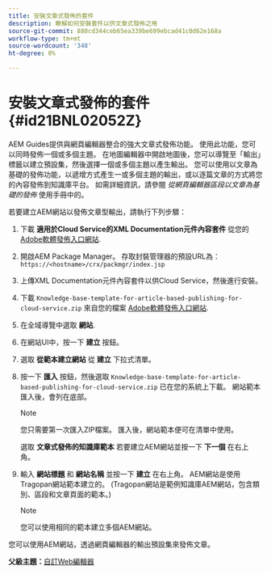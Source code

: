 ```yaml
---
title: 安裝文章式發佈的套件
description: 瞭解如何安裝套件以供文章式發佈之用
source-git-commit: 880cd344ceb65ea339be699ebcad41c0d62e168a
workflow-type: tm+mt
source-wordcount: '348'
ht-degree: 0%

---
```


# 安裝文章式發佈的套件 {#id21BNL02052Z}

AEM Guides提供與網頁編輯器整合的強大文章式發佈功能。 使用此功能，您可以同時發佈一個或多個主題。 在地圖編輯器中開啟地圖後，您可以導覽至「輸出」標籤以建立預設集，然後選擇一個或多個主題以產生輸出。 您可以使用以文章為基礎的發佈功能，以遞增方式產生一或多個主題的輸出，或以逐篇文章的方式將您的內容發佈到知識庫平台。 如需詳細資訊，請參閱 *從網頁編輯器區段以文章為基礎的發佈* 使用手冊中的。

若要建立AEM網站以發佈文章型輸出，請執行下列步驟：

1. 下載 **適用於Cloud Service的XML Documentation元件內容套件** 從您的 [Adobe軟體發佈入口網站](https://experience.adobe.com/#/downloads/content/software-distribution/en/general.html).
1. 開啟AEM Package Manager。 存取封裝管理器的預設URL為： `https://<hostname>/crx/packmgr/index.jsp`
1. 上傳XML Documentation元件內容套件以供Cloud Service，然後進行安裝。
1. 下載 `Knowledge-base-template-for-article-based-publishing-for-cloud-service.zip` 來自您的檔案 [Adobe軟體發佈入口網站](https://experience.adobe.com/#/downloads/content/software-distribution/en/general.html).
1. 在全域導覽中選取 **網站**.
1. 在網站UI中，按一下 **建立** 按鈕。
1. 選取 **從範本建立網站** 從 **建立** 下拉式清單。
1. 按一下 **匯入** 按鈕，然後選取 `Knowledge-base-template-for-article-based-publishing-for-cloud-service.zip` 已在您的系統上下載。 網站範本匯入後，會列在底部。

   >[!NOTE]
   >
   > 您只需要第一次匯入ZIP檔案。 匯入後，網站範本便可在清單中使用。

   選取 **文章式發佈的知識庫範本** 若要建立AEM網站並按一下 **下一個** 在右上角。

1. 輸入 **網站標題** 和 **網站名稱** 並按一下 **建立** 在右上角。 AEM網站是使用Tragopan網站範本建立的。 \(Tragopan網站是範例知識庫AEM網站，包含類別、區段和文章頁面的範本。\)

   >[!NOTE]
   >
   > 您可以使用相同的範本建立多個AEM網站。


您可以使用AEM網站，透過網頁編輯器的輸出預設集來發佈文章。

**父級主題：**[&#x200B;自訂Web編輯器](conf-web-editor.md)

